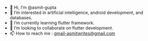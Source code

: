 - 👋 Hi, I’m @asmit-gupta
- 👀 I’m interested in artificial intelligence, android development, and databases.
- 🌱 I’m currently learning flutter framework.
- 💞️ I’m looking to collaborate on flutter development.
- 📫 How to reach me : gmail-asmitwrites@gmail.com
<!-- 
Connect with me:
![github](https://img.shields.io/badge/GitHub-000000?style=for-the-badge&logo=GitHub&logoColor=white)] -->


<!---
asmit-gupta/asmit-gupta is a ✨ special ✨ repository because its `README.md` (this file) appears on your GitHub profile.
You can click the Preview link to take a look at your changes.
--->

